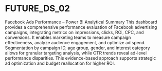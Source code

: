 # FUTURE_DS_02
Facebook Ads Performance – Power BI
Analytical Summary
This dashboard provides a comprehensive performance evaluation of Facebook advertising campaigns, integrating metrics on impressions, clicks, ROI, CPC, and conversions. It enables marketing teams to measure campaign effectiveness, analyze audience engagement, and optimize ad spend. Segmentation by campaign ID, age group, gender, and interest category allows for granular targeting analysis, while CTR trends reveal ad-level performance disparities. This evidence-based approach supports strategic ad optimization and budget reallocation for higher ROI.

